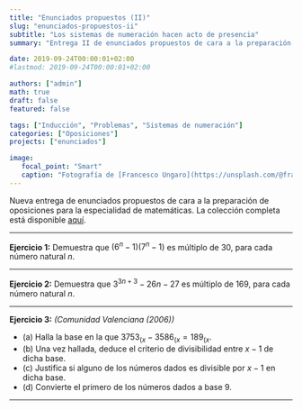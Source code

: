 ```yaml
---
title: "Enunciados propuestos (II)"
slug: "enunciados-propuestos-ii"
subtitle: "Los sistemas de numeración hacen acto de presencia"
summary: "Entrega II de enunciados propuestos de cara a la preparación de oposiciones en la especialidad de matemáticas."

date: 2019-09-24T00:00:01+02:00
#lastmod: 2019-09-24T00:00:01+02:00

authors: ["admin"]
math: true
draft: false
featured: false

tags: ["Inducción", "Problemas", "Sistemas de numeración"]
categories: ["Oposiciones"]
projects: ["enunciados"]

image:
   focal_point: "Smart"
   caption: "Fotografía de [Francesco Ungaro](https://unsplash.com/@francesco_ungaro), disponible en [Unsplash](https://unsplash.com/photos/F-ch_D6RdCI)."
---
```


Nueva entrega de enunciados propuestos de cara a la preparación de oposiciones para la especialidad de matemáticas. La colección completa está disponible [aquí](/courses/enunciados/).

---

**Ejercicio 1:** Demuestra que $(6^n - 1)(7^n - 1)$ es múltiplo de $30$, para cada número natural $n$.

---

**Ejercicio 2:** Demuestra que $3^{3n+3} - 26n - 27$ es múltiplo de $169$, para cada número natural $n$.

---

**Ejercicio 3:** *(Comunidad Valenciana (2006))*

- (a) Halla la base en la que $3753_{(x} - 3586_{(x} = 189_{(x}$.
- (b) Una vez hallada, deduce el criterio de divisibilidad entre $x-1$ de dicha base.
- (c) Justifica si alguno de los números dados es divisible por $x-1$ en dicha base.
- (d) Convierte el primero de los números dados a base $9$.

---

